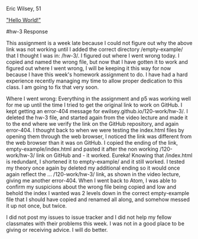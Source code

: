 Eric Wilsey, 51

["Hello World!"](https://ewilsey.github.io/120-work/hw-3/empty-example/)


#hw-3 Response

This assignment is a week late because I could not figure out why the above link was not working until I added the correct directory /empty-example/ that I thought I was in: /hw-3/. I figured out where I went wrong today. I copied and named the wrong file, but now that I have gotten it to work and figured out where I went wrong, I will be keeping it this way for now because I have this week's homework assignment to do. I have had a hard experience recently managing my time to allow proper dedication to this class. I am going to fix that very soon.

Where I went wrong: Everything in the assignment and p5 was working well for me up until the time I tried to get the original link to work on GitHub. I kept getting an error-404 message for ewilsey.github.io/120-work/hw-3/. I deleted the hw-3 file, and started again from the video lecture and made it to the end where we verify the link on the GitHub repository, and again error-404. I thought back to when we were testing the index.html files by opening them through the web browser, I noticed the link was different from the web browser than it was on GitHub. I copied the ending of the link, empty-example/index.html and pasted it after the non working /120-work/hw-3/ link on GitHub and - it worked. Eureka! Knowing that /index.html is redundant, I shortened it to empty-example/ and it still worked. I tested my theory once again by deleted my additional ending so it would once again reflect the  ... /120-work/hw-3/ link, as shown in the video lecture, giving me another error-404. When I went back to Atom, I was able to confirm my suspicions about the wrong file being copied and low and behold the index I wanted was 2 levels down in the correct empty-example file that I should have copied and renamed all along, and somehow messed it up not once, but twice.

I did not post my issues to issue tracker and I did not help my fellow classmates with their problems this week. I was not in a good place to be giving or receiving advice. I will do better. 
